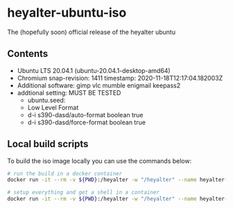 # heyalter-ubuntu-iso

The (hopefully soon) official release of the heyalter ubuntu

## Contents

- Ubuntu LTS 20.04.1 (ubuntu-20.04.1-desktop-amd64)
- Chromium snap-revision: 1411 timestamp: 2020-11-18T12:17:04.182003Z
- Additional software: gimp vlc mumble enigmail keepass2
- addtional setting: MUST BE TESTED
    - ubuntu.seed:
    - Low Level Format
    - d-i s390-dasd/auto-format boolean true
    - d-i s390-dasd/force-format boolean true



## Local build scripts

To build the iso image locally you can use the commands below:

```bash
# run the build in a docker container
docker run -it --rm -v ${PWD}:/heyalter -w "/heyalter" --name heyalter-iso ubuntu:focal ./build-local.sh

# setup everything and get a shell in a container
docker run -it --rm -v ${PWD}:/heyalter -w "/heyalter" --name heyalter-iso ubuntu:focal
```
